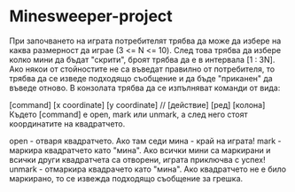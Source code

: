 # Minesweeper-project
При започването на играта потребителят трябва да може да избере на каква размерност да играе (3 <= N <= 10). След това трябва да избере колко мини да бъдат "скрити", броят трябва да е в интервала [1 : 3N]. 
Ако някои от стойностите не са въведат правилно от потребителя, то трябва да се изведе подходящо съобщение и да бъде "приканен" да въведе отново.
В конзолата трябва да се изпълняват команди от вида:

 [command] [x coordinate] [y coordinate] // [действие] [ред] [колона]
Където [command] е open, mark или unmark, а след него стоят координатите на квадратчето.

open - отваря квадратчето. Ако там седи мина - край на играта!
mark - маркира квадратчето като "мина". Ако всички мини са маркирани и всички други квадратчета са отворени, играта приключва с успех!
unmark - отмаркира квадрачето като "мина". Ако квадратчето не е било маркирано, то се извежда подходящо съобщение за грешка.
